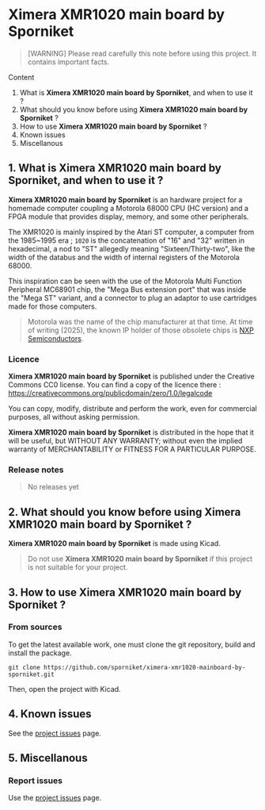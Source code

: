 # Ximera XMR1020 main board by Sporniket

> [WARNING] Please read carefully this note before using this project. It contains important facts.

Content

1. What is **Ximera XMR1020 main board by Sporniket**, and when to use it ?
2. What should you know before using **Ximera XMR1020 main board by Sporniket** ?
3. How to use **Ximera XMR1020 main board by Sporniket** ?
4. Known issues
5. Miscellanous

## 1. What is **Ximera XMR1020 main board by Sporniket**, and when to use it ?

**Ximera XMR1020 main board by Sporniket** is an hardware project for a homemade computer coupling a Motorola 68000 CPU (HC version) and a FPGA module that provides display, memory, and some other peripherals.

The XMR1020 is mainly inspired by the Atari ST computer, a computer from the 1985~1995 era ; `1020` is the concatenation of "16" and "32" written in hexadecimal, a nod to "ST" allegedly meaning "Sixteen/Thirty-two", like the width of the databus and the width of internal registers of the Motorola 68000.

This inspiration can be seen with the use of the Motorola Multi Function Peripheral MC68901 chip, the "Mega Bus extension port" that was inside the "Mega ST" variant, and a connector to plug an adaptor to use cartridges made for those computers.

> Motorola was the name of the chip manufacturer at that time. At time of writing (2025), the known IP holder of those obsolete chips is [NXP Semiconductors](https://www.nxp.com/).


### Licence

**Ximera XMR1020 main board by Sporniket** is published under the Creative Commons CC0 license. You can find a copy of the licence there : https://creativecommons.org/publicdomain/zero/1.0/legalcode

You can copy, modify, distribute and perform the work, even for commercial purposes, all without asking permission.

**Ximera XMR1020 main board by Sporniket** is distributed in the hope that it will be useful, but WITHOUT ANY WARRANTY; without even the implied warranty of MERCHANTABILITY or FITNESS FOR A PARTICULAR PURPOSE.

### Release notes

> No releases yet

## 2. What should you know before using **Ximera XMR1020 main board by Sporniket** ?

**Ximera XMR1020 main board by Sporniket** is made using Kicad.

> Do not use **Ximera XMR1020 main board by Sporniket** if this project is not suitable for your project.

## 3. How to use **Ximera XMR1020 main board by Sporniket** ?

### From sources

To get the latest available work, one must clone the git repository, build and install the package.

	git clone https://github.com/sporniket/ximera-xmr1020-mainboard-by-sporniket.git

Then, open the project with Kicad.

## 4. Known issues
See the [project issues](https://github.com/sporniket/ximera-xmr1020-mainboard-by-sporniket/issues) page.

## 5. Miscellanous

### Report issues
Use the [project issues](https://github.com/sporniket/ximera-xmr1020-mainboard-by-sporniket/issues) page.
